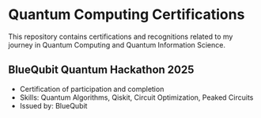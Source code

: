 # Quantum Computing Certifications

This repository contains certifications and recognitions related to my journey in Quantum Computing and Quantum Information Science.

## BlueQubit Quantum Hackathon 2025
- Certification of participation and completion
- Skills: Quantum Algorithms, Qiskit, Circuit Optimization, Peaked Circuits
- Issued by: BlueQubit
